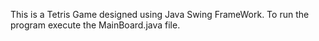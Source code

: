 This is a Tetris Game designed using Java Swing FrameWork.
To run the program execute the MainBoard.java file.